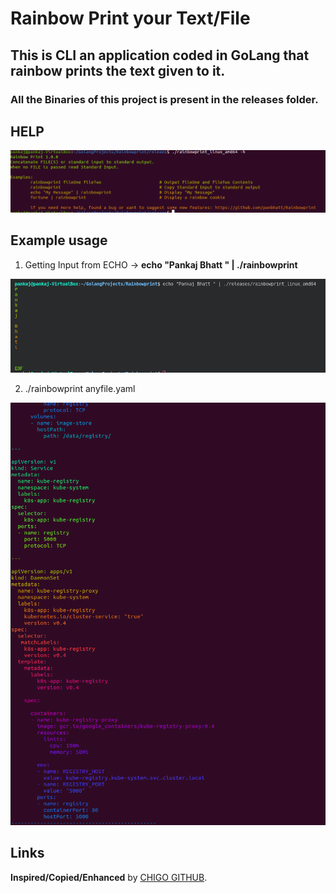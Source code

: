 # Rainbow Print your Text/File

## This is CLI an application coded in GoLang that rainbow prints the text given to it. 

### All the Binaries of this project is present in the releases folder. 

## HELP

![How to get Help](/images/help.png "This is a HELP SCREEN SAMPLE .")



## Example usage

1. Getting Input from ECHO -> **echo "Pankaj Bhatt " | ./rainbowprint**

![Plain Simple Echo INput](/images/echo_message_print_out.png "This is a ECHO INPUT .")

2. ./rainbowprint anyfile.yaml

![Yaml file image.](/images/yaml_file.png "This is a sample YAML FILE OUPUT.")

## Links

**Inspired/Copied/Enhanced** by [CHIGO GITHUB](https://github.com/UltiRequiem/chigo).
